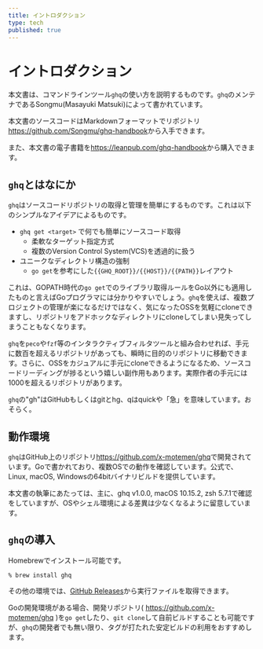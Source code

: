 ```yaml
---
title: イントロダクション
type: tech
published: true
---
```


# イントロダクション

本文書は、コマンドラインツール`ghq`の使い方を説明するものです。`ghq`のメンテナであるSongmu(Masayuki Matsuki)によって書かれています。

本文書のソースコードはMarkdownフォーマットでリポジトリ<https://github.com/Songmu/ghq-handbook>から入手できます。

また、本文書の電子書籍を<https://leanpub.com/ghq-handbook>から購入できます。

## `ghq`とはなにか

`ghq`はソースコードリポジトリの取得と管理を簡単にするものです。これは以下のシンプルなアイデアによるものです。

- `ghq get <target>` で何でも簡単にソースコード取得
    - 柔軟なターゲット指定方式
    - 複数のVersion Control System(VCS)を透過的に扱う
- ユニークなディレクトリ構造の強制
    - `go get`を参考にした`{{GHQ_ROOT}}/{{HOST}}/{{PATH}}`レイアウト

これは、GOPATH時代の`go get`でのライブラリ取得ルールをGo以外にも適用したものと言えばGoプログラマには分かりやすいでしょう。`ghq`を使えば、複数プロジェクトの管理が楽になるだけではなく、気になったOSSを気軽にcloneできますし、リポジトリをアドホックなディレクトリにcloneしてしまい見失ってしまうこともなくなります。

`ghq`を`peco`や`fzf`等のインタラクティブフィルタツールと組み合わせれば、手元に数百を超えるリポジトリがあっても、瞬時に目的のリポジトリに移動できます。さらに、OSSをカジュアルに手元にcloneできるようになるため、ソースコードリーディングが捗るという嬉しい副作用もあります。実際作者の手元には1000を超えるリポジトリがあります。

`ghq`の"gh"はGitHubもしくはgitとhg、qはquickや「急」を意味しています。おそらく。

## 動作環境

`ghq`はGitHub上のリポジトリ<https://github.com/x-motemen/ghq>で開発されています。Goで書かれており、複数OSでの動作を確認しています。公式で、Linux, macOS, Windowsの64bitバイナリビルドを提供しています。

本文書の執筆にあたっては、主に、ghq v1.0.0, macOS 10.15.2, zsh 5.7.1で確認をしていますが、OSやシェル環境による差異は少なくなるように留意しています。

## `ghq`の導入

Homebrewでインストール可能です。

```console
% brew install ghq
```

その他の環境では、[GitHub Releases](https://github.com/x-motemen/ghq/releases)から実行ファイルを取得できます。

Goの開発環境がある場合、開発リポジトリ( https://github.com/x-motemen/ghq )を`go get`したり、`git clone`して自前ビルドすることも可能ですが、`ghq`の開発者でも無い限り、タグが打たれた安定ビルドの利用をおすすめします。
